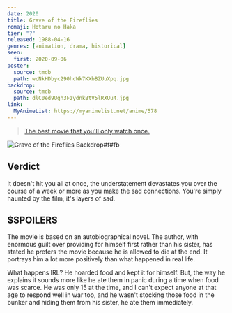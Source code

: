 ```yaml
---
date: 2020
title: Grave of the Fireflies
romaji: Hotaru no Haka
tier: "?"
released: 1988-04-16
genres: [animation, drama, historical]
seen:
  first: 2020-09-06
poster:
  source: tmdb
  path: wcNkHDbyc290hcWk7KXbBZUuXpq.jpg
backdrop:
  source: tmdb
  path: dlC0ed9Ugh3FzydnkBtV5lRXUu4.jpg
link:
  MyAnimeList: https://myanimelist.net/anime/578
---
```


> [The best movie that you'll only watch once.](https://www.reddit.com/r/AskReddit/comments/j3jjom/what_movie_fucked_you_straight_in_your_feelings/g7cm9qe?context=3)

![Grave of the Fireflies Backdrop#f#fb](https://image.tmdb.org/t/p/original/x5SRTwGtATzvFjRZXJxmitfqH4y.jpg "Source: TMDB")

## Verdict

It doesn't hit you all at once, the understatement devastates you over the course of a week or more as you make the sad connections. You're simply haunted by the film, it's layers of sad.

## $SPOILERS

The movie is based on an autobiographical novel. The author, with enormous guilt over providing for himself first rather than his sister, has stated he prefers the movie because he is allowed to die at the end. It portrays him a lot more positively than what happened in real life.

What happens IRL? He hoarded food and kept it for himself. But, the way he explains it sounds more like he ate them in panic during a time when food was scarce. He was only 15 at the time, and I can't expect anyone at that age to respond well in war too, and he wasn't stocking those food in the bunker and hiding them from his sister, he ate them immediately.
